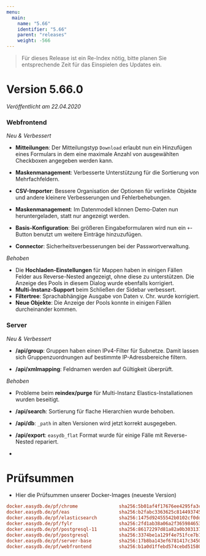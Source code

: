 ```yaml
---
menu:
  main:
    name: "5.66"
    identifier: "5.66"
    parent: "releases"
    weight: -566
---
```


> Für dieses Release ist ein Re-Index nötig, bitte planen Sie entsprechende Zeit für das Einspielen des Updates ein. 

# Version 5.66.0

*Veröffentlicht am 22.04.2020*

### Webfrontend

*Neu & Verbessert*

* **Mitteilungen**: Der Mitteilungstyp `Download` erlaubt nun ein Hinzufügen eines Formulars in dem eine maximale Anzahl von ausgewählten Checkboxen angegeben werden kann.

* **Maskenmanagement**: Verbesserte Unterstützung für die Sortierung von Mehrfachfeldern.
* **CSV-Importer**: Bessere Organisation der Optionen für verlinkte Objekte und andere kleinere Verbesserungen und Fehlerbehebungen.
* **Maskenmanagement**: Im Datenmodell können Demo-Daten nun heruntergeladen, statt nur angezeigt werden.
* **Basis-Konfiguration**: Bei größeren Eingabeformularen wird nun ein `+`-Button benutzt um weitere Einträge hinzuzufügen. 
* **Connector**: Sicherheitsverbesserungen bei der Passwortverwaltung.

*Behoben*

* Die **Hochladen-Einstellungen** für Mappen  haben in einigen Fällen Felder aus Reverse-Nested angezeigt, ohne diese zu unterstützen. Die Anzeige des Pools in diesem Dialog wurde ebenfalls korrigiert.
* **Multi-Instanz-Support** beim Schließen der Sidebar verbessert.
* **Filtertree**: Sprachabhängige Ausgabe von Daten v. Chr. wurde korrigiert.
* **Neue Objekte**: Die Anzeige der Pools konnte in einigen Fällen durcheinander kommen.

### Server

*Neu & Verbessert*

* **/api/group**: Gruppen haben einen IPv4-Filter für Subnetze. Damit lassen sich Gruppenzuordnungen auf bestimmte IP-Adressbereiche filtern. 

* **/api/xmlmapping**: Feldnamen werden auf Gültigkeit überprüft.

*Behoben*

* Probleme beim **reindex/purge** für Multi-Instanz Elastics-Installationen wurden beseitigt. 
* **/api/search**: Sortierung für flache Hierarchien wurde behoben.
* **/api/db**: `_path` in alten Versionen wird jetzt korrekt ausgegeben.
* **/api/export**: `easydb_flat` Format wurde für einige Fälle mit Reverse-Nested repariert.

* 

# Prüfsummen

* Hier die Prüfsummen unserer Docker-Images (neueste Version)

```ini
docker.easydb.de/pf/chrome               sha256:5b01af4f17676ee4295fa3cc279d15f7b6e4a43f9faad41dace54fe1b36861fd
docker.easydb.de/pf/eas                  sha256:b2fabc3363625c814493745e35a4f0c5c2de5b93eb5c262743f2227ebc6f6b6e
docker.easydb.de/pf/elasticsearch        sha256:1475d92455542b0102cf0ddc6110b17cc452cc986556857dbcf0ab79e888224f
docker.easydb.de/pf/fylr                 sha256:2fd1ab38a06a2f365984653da1546f56d6cf988602b640266cea91a4129c86b1
docker.easydb.de/pf/postgresql-11        sha256:86172297d81a82a0b303137ed5857783c6419b14358587cef05eb794da627154
docker.easydb.de/pf/postgresql           sha256:3374be1a129f4e751fce7b1ddcd561cd209a197faf9faabba5d0454d16946420
docker.easydb.de/pf/server-base          sha256:17b8ba143ef6781417c34506522a617b1d83c0e1391960ad65bb34d5667dcc2c
docker.easydb.de/pf/webfrontend          sha256:b1a0d1ffebd574cebd515803d83a59d8af7a17be4c47a16651401a38e454a70a
```

